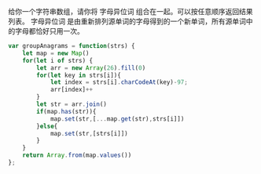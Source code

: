给你一个字符串数组，请你将 字母异位词 组合在一起。可以按任意顺序返回结果列表。
字母异位词 是由重新排列源单词的字母得到的一个新单词，所有源单词中的字母都恰好只用一次。

```js
var groupAnagrams = function(strs) {
    let map = new Map()
    for(let i of strs) {
        let arr = new Array(26).fill(0)
        for(let key in strs[i]){
            let index = strs[i].charCodeAt(key)-97;
            arr[index]++
        }
        let str = arr.join()
        if(map.has(str)){
            map.set(str,[...map.get(str),strs[i]])
        }else{
            map.set(str,[strs[i]])
        }
    }
    return Array.from(map.values())
};
```
